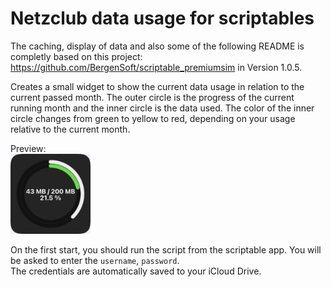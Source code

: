 # Netzclub data usage for scriptables
The caching, display of data and also some of the following README is completly based on this project: https://github.com/BergenSoft/scriptable_premiumsim in Version 1.0.5.

Creates a small widget to show the current data usage in relation to the current passed month.
The outer circle is the progress of the current running month and the inner circle is the data used.
The color of the inner circle changes from green to yellow to red, depending on your usage relative to the current month.

Preview:<br/>
<img src="https://github.com/justspacedog/scriptable_netzclub/raw/main/Preview.jpg" height="128" />


On the first start, you should run the script from the scriptable app. You will be asked to enter the `username`, `password`.<br/>
The credentials are automatically saved to your iCloud Drive.
